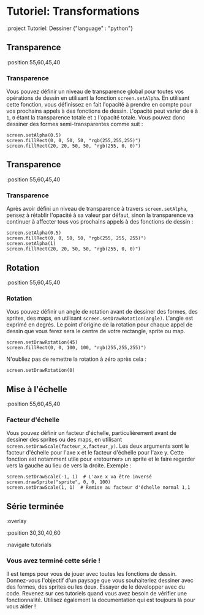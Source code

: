 # Tutoriel: Transformations

:project Tutoriel: Dessiner {"language" : "python"}

## Transparence

:position 55,60,45,40

### Transparence

Vous pouvez définir un niveau de transparence global pour toutes vos opérations
de dessin en utilisant la fonction ```screen.setAlpha```. En utilisant cette fonction,
vous définissez en fait l'opacité à prendre en compte pour vos prochains appels à des
fonctions de dessin. L'opacité peut varier de `0` à `1`, `0` étant la transparence totale et `1`
l'opacité totale. Vous pouvez donc dessiner des formes semi-transparentes comme suit :

```
screen.setAlpha(0.5)
screen.fillRect(0, 0, 50, 50, "rgb(255,255,255)")
screen.fillRect(20, 20, 50, 50, "rgb(255, 0, 0)")
```

## Transparence

:position 55,60,45,40

### Transparence

Après avoir défini un niveau de transparence à travers ```screen.setAlpha```, pensez
à rétablir l'opacité à sa valeur par défaut, sinon la transparence va continuer à
affecter tous vos prochains appels à des fonctions de dessin :

```
screen.setAlpha(0.5)
screen.fillRect(0, 0, 50, 50, "rgb(255, 255, 255)")
screen.setAlpha(1)
screen.fillRect(20, 20, 50, 50, "rgb(255, 0, 0)")
```

## Rotation

:position 55,60,45,40

### Rotation

Vous pouvez définir un angle de rotation avant de dessiner des formes, des sprites, des maps, en utilisant
```screen.setDrawRotation(angle)```. L'angle est exprimé en degrés. Le point d'origine de la rotation
pour chaque appel de dessin que vous ferez sera le centre de votre rectangle, sprite ou map.

```
screen.setDrawRotation(45)
screen.fillRect(0, 0, 100, 100, "rgb(255,255,255)")
```

N'oubliez pas de remettre la rotation à zéro après cela :

```
screen.setDrawRotation(0)
```

## Mise à l'échelle

:position 55,60,45,40

### Facteur d'échelle

Vous pouvez définir un facteur d'échelle, particulièrement avant de dessiner des sprites ou des maps, en utilisant
```screen.setDrawScale(facteur_x,facteur_y)```. Les deux arguments sont le facteur d'échelle pour l'axe x et le facteur
d'échelle pour l'axe y. Cette fonction est notamment utile pour &laquo;retourner&raquo; un sprite et le faire regarder vers la gauche
au lieu de vers la droite. Exemple :

```
screen.setDrawScale(-1, 1)  # L'axe x va être inversé
screen.drawSprite("sprite", 0, 0, 100)
screen.setDrawScale(1, 1)  # Remise au facteur d'échelle normal 1,1
```

## Série terminée

:overlay

:position 30,30,40,60

:navigate tutorials

### Vous avez terminé cette série !

Il est temps pour vous de jouer avec toutes les fonctions de dessin. Donnez-vous l'objectif d'un paysage que
vous souhaiteriez dessiner avec des formes, des sprites ou les deux. Essayer de le développer avec du code. Revenez
sur ces tutoriels quand vous avez besoin de vérifier une fonctionnalité. Utilisez également la documentation qui est
toujours là pour vous aider !
